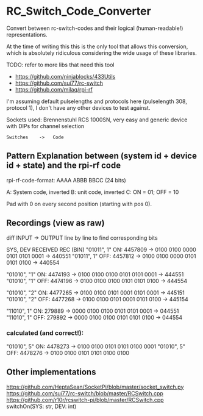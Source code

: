 # RC_Switch_Code_Converter
Convert between rc-switch-codes and their logical (human-readable!) representations.

At the time of writing this this is the only tool that allows this conversion, 
which is absolutely ridiculous considering the wide usage of these libraries.

TODO: refer to more libs that need this tool
- https://github.com/ninjablocks/433Utils
- https://github.com/sui77/rc-switch
- https://github.com/milaq/rpi-rf


I'm assuming default pulselengths and protocols here (pulselength 308, protocol 1), 
I don't have any other devices to test against.

Sockets used: Brennenstuhl RCS 1000SN, very easy and generic device with DIPs for channel selection

    Switches    ->   Code


## Pattern Explanation between (system id + device id + state) and the rpi-rf code
rpi-rf-code-format: AAAA ABBB BBCC (24 bits)

A: System code, inverted
B: unit code, inverted
C: ON = 01; OFF = 10

Pad with 0 on every second position (starting with pos 0).

## Recordings (view as raw)
diff INPUT -> OUTPUT line by line to find corresponding bits

SYS, DEV        RECEIVED        REC (BIN)
"01011", 1" ON: 4457809     -> 0100 0100 0000 0101 0101 0001‬ -> 440551
"01011", 1" OFF: 4457812    -> 0100 0100 0000 0101 0101 0100 -> 440554

"01010", "1" ON: 4474193    -> 0100 0100 0100 0101 0101 0001‬ -> 444551
"01010", "1" OFF: 4474196   -> 0100 0100 0100 0101 0101 0100 -> 444554

"01010", "2" ON: 4477265    -> 0100 0100 0101 0001 0101 0001 -> 445151
"01010", "2" OFF: 4477268   -> 0100 0100 0101 0001 0101 0100 -> 445154

"11010", 1" ON: 279889      -> 0000 0100 0100 0101 0101 0001 -> 044551
"11010", 1" OFF: 279892     -> 0000 0100 0100 0101 0101 0100‬ -> 044554

### calculated (and correct!):
"01010", 5" ON: 4478273     -> 0100 0100 0101 0101 0100 0001
"01010", 5" OFF: 4478276‬    -> 0100 0100 0101 0101 0100 0100

## Other implementations
https://github.com/HeptaSean/SocketPi/blob/master/socket_switch.py
https://github.com/sui77/rc-switch/blob/master/RCSwitch.cpp
https://github.com/r10r/rcswitch-pi/blob/master/RCSwitch.cpp
    switchOn(SYS: str, DEV: int)

